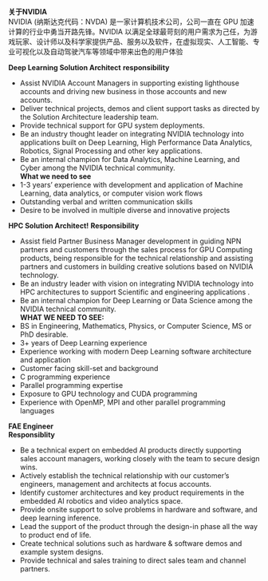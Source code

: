 **关于NVIDIA**  
NVIDIA (纳斯达克代码：NVDA) 是一家计算机技术公司，公司一直在 GPU 加速计算的行业中勇当开路先锋。NVIDIA 以满足全球最苛刻的用户需求为己任，为游戏玩家、设计师以及科学家提供产品、服务以及软件，在虚拟现实、人工智能、专业可视化以及自动驾驶汽车等领域中带来出色的用户体验    

**Deep Learning Solution Architect** 
**responsibility** 
- Assist NVIDIA Account Managers in supporting existing lighthouse accounts and driving new business in those accounts and new accounts.
- Deliver technical projects, demos and client support tasks as directed by the Solution Architecture leadership team. 
- Provide technical support for GPU system deployments. 
- Be an industry thought leader on integrating NVIDIA technology into applications built on Deep Learning, High Performance Data Analytics, Robotics, Signal Processing and other key applications. 
- Be an internal champion for Data Analytics, Machine Learning, and Cyber among the NVIDIA technical community.  
**What we need to see**  
- 1-3 years’ experience with development and application of Machine Learning, data analytics, or computer vision work flows     
- Outstanding verbal and written communication skills    
- Desire to be involved in multiple diverse and innovative projects    

**HPC Solution Architect!** 
**Responsibility** 
- Assist field Partner Business Manager development in guiding NPN partners and customers through the sales process for GPU Computing products, being responsible for the technical relationship and assisting partners and customers in building creative solutions based on NVIDIA technology.  
- Be an industry leader with vision on integrating NVIDIA technology into HPC architectures to support Scientific and engineering applications  .
- Be an internal champion for Deep Learning or Data Science among the NVIDIA technical community.       
**WHAT WE NEED TO SEE:**
- BS in Engineering, Mathematics, Physics, or Computer Science, MS or PhD desirable.
- 3+ years of Deep Learning experience
- Experience working with modern Deep Learning software architecture and application
- Customer facing skill-set and background
- C programming experience
- Parallel programming expertise
- Exposure to GPU technology and CUDA programming
- Experience with OpenMP, MPI and other parallel programming languages

**FAE Engineer**  
**Responsiblity** 
- Be a technical expert on embedded AI products directly supporting sales account managers, working closely with the team to secure design wins.
- Actively establish the technical relationship with our customer’s engineers, management and architects at focus accounts.
- Identify customer architectures and key product requirements in the embedded AI robotics and video analytics space.
- Provide onsite support to solve problems in hardware and software, and deep learning inference.
- Lead the support of the product through the design-in phase all the way to product end of life.
- Create technical solutions such as hardware & software demos and example system designs.
- Provide technical and sales training to direct sales team and channel partners.
